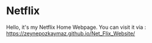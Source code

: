 # Netflix

Hello, it's my Netflix Home Webpage. You can visit it via : https://zeynepozkaymaz.github.io/Net_Flix_Website/
